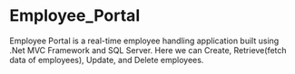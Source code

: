 # Employee_Portal

Employee Portal is a real-time employee handling application built using .Net MVC Framework and SQL Server. Here we can Create, Retrieve(fetch data of employees), Update, and Delete employees.
